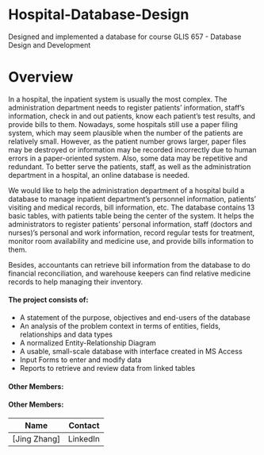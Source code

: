 # Hospital-Database-Design
Designed and implemented a database for course GLIS 657 - Database Design and Development

# Overview

In a hospital, the inpatient system is usually the most complex. The administration department needs to register patients’ information, staff’s information, check in and out patients, know each patient’s test results, and provide bills to them. Nowadays, some hospitals still use a paper filing system, which may seem plausible when the number of the patients are relatively small. However, as the patient number grows larger, paper files may be destroyed or information may be recorded incorrectly due to human errors in a paper-oriented system. Also, some data may be repetitive and redundant. To better serve the patients, staff, as well as the administration department in a hospital, an online database is needed.

We would like to help the administration department of a hospital build a database to manage inpatient department’s personnel information, patients’ visiting and medical records, bill information, etc. The database contains 13 basic tables, with patients table being the center of the system. It helps the administrators to register patients’ personal information, staff (doctors and nurses)’s personal and work information, record regular tests for treatment, monitor room availability and medicine use, and provide bills information to them.

Besides, accountants can retrieve bill information from the database to do financial reconciliation, and warehouse keepers can find relative medicine records to help managing their inventory.

#### The project consists of:
* A statement of the purpose, objectives and end-users of the database
* An analysis of the problem context in terms of entities, fields, relationships and data types
* A normalized Entity-Relationship Diagram
* A usable, small-scale database with interface created in MS Access
* Input Forms to enter and modify data
* Reports to retrieve and review data from linked tables

#### Other Members:

#### Other Members:

|     Name        |     Contact     | 
|-----------------|-----------------|
|[Jing Zhang]     |    LinkedIn     |
